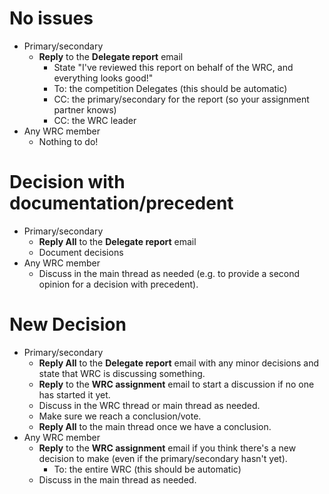 # No issues

- Primary/secondary
  - **Reply** to the **Delegate report** email
    - State "I've reviewed this report on behalf of the WRC, and everything looks good!"
    - To: the competition Delegates (this should be automatic)
    - CC: the primary/secondary for the report (so your assignment partner knows)
    - CC: the WRC leader
- Any WRC member
  - Nothing to do!

# Decision with documentation/precedent

- Primary/secondary
  - **Reply All** to the **Delegate report** email
  - Document decisions
- Any WRC member
  - Discuss in the main thread as needed (e.g. to provide a second opinion for a decision with precedent).

# New Decision

- Primary/secondary
  - **Reply All** to the **Delegate report** email with any minor decisions and state that WRC is discussing something.
  - **Reply** to the **WRC assignment** email to start a discussion if no one has started it yet.
  - Discuss in the WRC thread or main thread as needed.
  - Make sure we reach a conclusion/vote.
  - **Reply All** to the main thread once we have a conclusion.
- Any WRC member
  - **Reply** to the **WRC assignment** email if you think there's a new decision to make (even if the primary/secondary hasn't yet).
    - To: the entire WRC (this should be automatic)
  - Discuss in the main thread as needed.